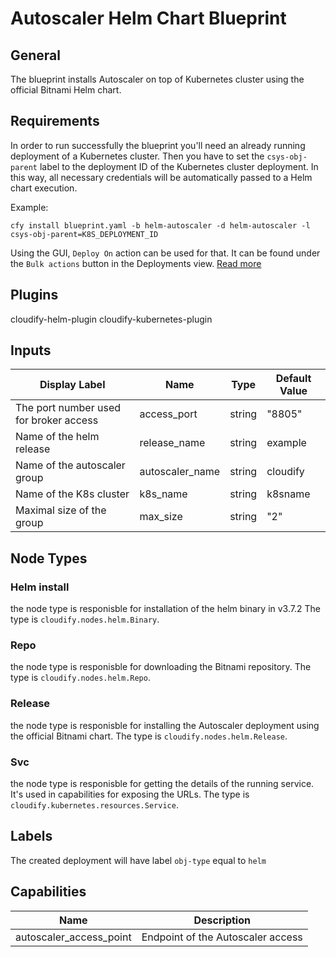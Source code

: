 # Autoscaler Helm Chart Blueprint

## General

The blueprint installs Autoscaler on top of Kubernetes cluster using the official Bitnami Helm chart.

## Requirements

In order to run successfully the blueprint you'll need an already running deployment of a Kubernetes cluster.
Then you have to set the `csys-obj-parent` label to the deployment ID of the Kubernetes cluster deployment.
In this way, all necessary credentials will be automatically passed to a Helm chart execution.

Example:
```shell
cfy install blueprint.yaml -b helm-autoscaler -d helm-autoscaler -l csys-obj-parent=K8S_DEPLOYMENT_ID
```

Using the GUI, `Deploy On` action can be used for that. It can be found under the `Bulk actions` button in the Deployments view. [Read more](https://docs.cloudify.co/latest/working_with/console/widgets/deploymentsview/#bulk-actions)

## Plugins

cloudify-helm-plugin
cloudify-kubernetes-plugin

## Inputs

| Display Label                          | Name            | Type   | Default Value  |
| -------------------------------------- | --------------- | ------ | -------------- |
| The port number used for broker access | access_port     | string | "8805"         |
| Name of the helm release               | release_name    | string | example        |
| Name of the autoscaler group           | autoscaler_name | string | cloudify       |
| Name of the K8s cluster                | k8s_name        | string | k8sname        |
| Maximal size of the group              | max_size        | string | "2"            |

## Node Types

### Helm install
the node type is responisble for installation of the helm binary in v3.7.2
The type is `cloudify.nodes.helm.Binary`. 

### Repo
the node type is responisble for downloading the Bitnami repository.
The type is `cloudify.nodes.helm.Repo`. 

### Release
the node type is responisble for installing the Autoscaler deployment using the official Bitnami chart.
The type is `cloudify.nodes.helm.Release`. 

### Svc
the node type is responisble for getting the details of the running service. It's used in capabilities for exposing the URLs.
The type is `cloudify.kubernetes.resources.Service`.

## Labels

The created deployment will have label `obj-type` equal to `helm`

## Capabilities

| Name                      | Description                         |
| ------------------------- | ----------------------------------- |
| autoscaler_access_point   |  Endpoint of the Autoscaler access  |
